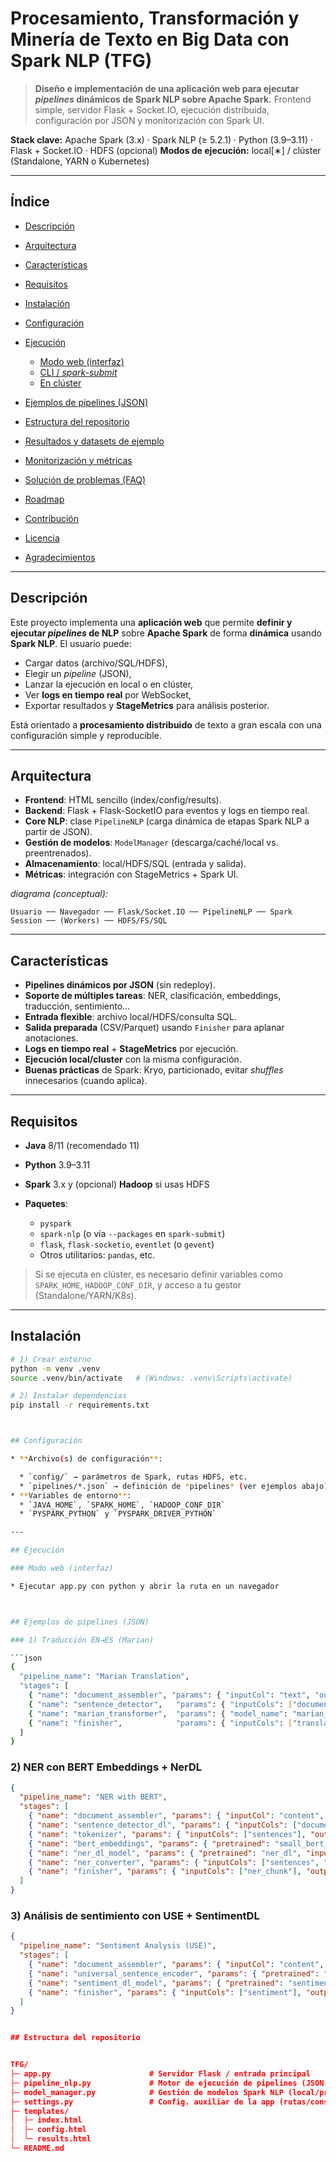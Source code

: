 
# Procesamiento, Transformación y Minería de Texto en Big Data con Spark NLP (TFG)

> **Diseño e implementación de una aplicación web para ejecutar *pipelines* dinámicos de Spark NLP sobre Apache Spark.**
> Frontend simple, servidor Flask + Socket.IO, ejecución distribuida, configuración por JSON y monitorización con Spark UI.

**Stack clave:** Apache Spark (3.x) · Spark NLP (≥ 5.2.1) · Python (3.9–3.11) · Flask + Socket.IO · HDFS (opcional)
**Modos de ejecución:** local\[∗] / clúster (Standalone, YARN o Kubernetes)

---

## Índice

* [Descripción](#-descripción)
* [Arquitectura](#-arquitectura)
* [Características](#-características)
* [Requisitos](#-requisitos)
* [Instalación](#-instalación)
* [Configuración](#-configuración)
* [Ejecución](#-ejecución)

  * [Modo web (interfaz)](#modo-web-interfaz)
  * [CLI / *spark-submit*](#cli--spark-submit)
  * [En clúster](#en-clúster)
* [Ejemplos de pipelines (JSON)](#-ejemplos-de-pipelines-json)
* [Estructura del repositorio](#-estructura-del-repositorio)
* [Resultados y datasets de ejemplo](#-resultados-y-datasets-de-ejemplo)
* [Monitorización y métricas](#-monitorización-y-métricas)
* [Solución de problemas (FAQ)](#-solución-de-problemas-faq)
* [Roadmap](#-roadmap)
* [Contribución](#-contribución)
* [Licencia](#-licencia)
* [Agradecimientos](#-agradecimientos)

---

## Descripción

Este proyecto implementa una **aplicación web** que permite **definir y ejecutar *pipelines* de NLP** sobre **Apache Spark** de forma **dinámica** usando **Spark NLP**.
El usuario puede:

* Cargar datos (archivo/SQL/HDFS),
* Elegir un *pipeline* (JSON),
* Lanzar la ejecución en local o en clúster,
* Ver **logs en tiempo real** por WebSocket,
* Exportar resultados y **StageMetrics** para análisis posterior.

Está orientado a **procesamiento distribuido** de texto a gran escala con una configuración simple y reproducible.

---

## Arquitectura

* **Frontend**: HTML sencillo (index/config/results).
* **Backend**: Flask + Flask-SocketIO para eventos y logs en tiempo real.
* **Core NLP**: clase `PipelineNLP` (carga dinámica de etapas Spark NLP a partir de JSON).
* **Gestión de modelos**: `ModelManager` (descarga/caché/local vs. preentrenados).
* **Almacenamiento**: local/HDFS/SQL (entrada y salida).
* **Métricas**: integración con StageMetrics + Spark UI.

*diagrama (conceptual):*

```
Usuario ── Navegador ── Flask/Socket.IO ── PipelineNLP ── Spark Session ── (Workers) ── HDFS/FS/SQL
```

---

## Características

* **Pipelines dinámicos por JSON** (sin redeploy).
* **Soporte de múltiples tareas**: NER, clasificación, embeddings, traducción, sentimiento…
* **Entrada flexible**: archivo local/HDFS/consulta SQL.
* **Salida preparada** (CSV/Parquet) usando `Finisher` para aplanar anotaciones.
* **Logs en tiempo real** + **StageMetrics** por ejecución.
* **Ejecución local/cluster** con la misma configuración.
* **Buenas prácticas** de Spark: Kryo, particionado, evitar *shuffles* innecesarios (cuando aplica).

---

## Requisitos

* **Java** 8/11 (recomendado 11)
* **Python** 3.9–3.11
* **Spark** 3.x y (opcional) **Hadoop** si usas HDFS
* **Paquetes**:

  * `pyspark`
  * `spark-nlp` (o vía `--packages` en `spark-submit`)
  * `flask`, `flask-socketio`, `eventlet` (o `gevent`)
  * Otros utilitarios: `pandas`, etc.

> Si se ejecuta en clúster, es necesario definir variables como `SPARK_HOME`, `HADOOP_CONF_DIR`, y acceso a tu gestor (Standalone/YARN/K8s).

---

## Instalación

```bash
# 1) Crear entorno
python -m venv .venv
source .venv/bin/activate   # (Windows: .venv\Scripts\activate)

# 2) Instalar dependencias
pip install -r requirements.txt



## Configuración

* **Archivo(s) de configuración**:

  * `config/` → parámetros de Spark, rutas HDFS, etc.
  * `pipelines/*.json` → definición de *pipelines* (ver ejemplos abajo).
* **Variables de entorno**:
  * `JAVA_HOME`, `SPARK_HOME`, `HADOOP_CONF_DIR`
  * `PYSPARK_PYTHON` y `PYSPARK_DRIVER_PYTHON`

---

## Ejecución

### Modo web (interfaz)

* Ejecutar app.py con python y abrir la ruta en un navegador



## Ejemplos de pipelines (JSON)

### 1) Traducción EN→ES (Marian)

```json
{
  "pipeline_name": "Marian Translation",
  "stages": [
    { "name": "document_assembler", "params": { "inputCol": "text", "outputCol": "document" } },
    { "name": "sentence_detector",   "params": { "inputCols": ["document"], "outputCol": "sentences" } },
    { "name": "marian_transformer",  "params": { "model_name": "marian_finetuned_kde4_english_spanish_en", "inputCol": "sentences", "outputCol": "translated_text_es" } },
    { "name": "finisher",            "params": { "inputCols": ["translated_text_es"], "outputCols": ["translation_es"], "cleanAnnotations": true } }
  ]
}
```

### 2) NER con BERT Embeddings + NerDL

```json
{
  "pipeline_name": "NER with BERT",
  "stages": [
    { "name": "document_assembler", "params": { "inputCol": "content", "outputCol": "document" } },
    { "name": "sentence_detector_dl", "params": { "inputCols": ["document"], "outputCol": "sentences" } },
    { "name": "tokenizer", "params": { "inputCols": ["sentences"], "outputCol": "token" } },
    { "name": "bert_embeddings", "params": { "pretrained": "small_bert_L2_128", "inputCols": ["sentences", "token"], "outputCol": "embeddings" } },
    { "name": "ner_dl_model", "params": { "pretrained": "ner_dl", "inputCols": ["sentences", "token", "embeddings"], "outputCol": "ner" } },
    { "name": "ner_converter", "params": { "inputCols": ["sentences", "token", "ner"], "outputCol": "ner_chunk" } },
    { "name": "finisher", "params": { "inputCols": ["ner_chunk"], "outputCols": ["entities"], "cleanAnnotations": true, "outputAsArray": true } }
  ]
}
```

### 3) Análisis de sentimiento con USE + SentimentDL

```json
{
  "pipeline_name": "Sentiment Analysis (USE)",
  "stages": [
    { "name": "document_assembler", "params": { "inputCol": "content", "outputCol": "document" } },
    { "name": "universal_sentence_encoder", "params": { "pretrained": "tfhub_use", "inputCols": ["document"], "outputCol": "sentence_embeddings" } },
    { "name": "sentiment_dl_model", "params": { "pretrained": "sentimentdl_use_imdb", "inputCols": ["sentence_embeddings"], "outputCol": "sentiment" } },
    { "name": "finisher", "params": { "inputCols": ["sentiment"], "outputCols": ["sentiment_label"], "cleanAnnotations": true } }
  ]
}


## Estructura del repositorio


TFG/
├─ app.py                      # Servidor Flask / entrada principal
├─ pipeline_nlp.py             # Motor de ejecución de pipelines (JSON → Spark)
├─ model_manager.py            # Gestión de modelos Spark NLP (local/pretrained)
├─ settings.py                 # Config. auxiliar de la app (rutas/constantes)
├─ templates/
│  ├─ index.html
│  ├─ config.html
│  └─ results.html
└─ README.md
```
